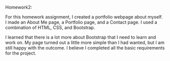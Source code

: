 Homework2:

For this homework assignment, I created a portfolio webpage about myself. 
I made an About Me page, a Portfolio page, and a Contact page. 
I used a combination of HTML, CSS, and Bootstrap. 

I learned that there is a lot more about Bootstrap that I need to learn and work on. My page turned out a little more simple than I had wanted, but I am still happy with the outcome. I believe I completed all the basic requirements for the project. 
